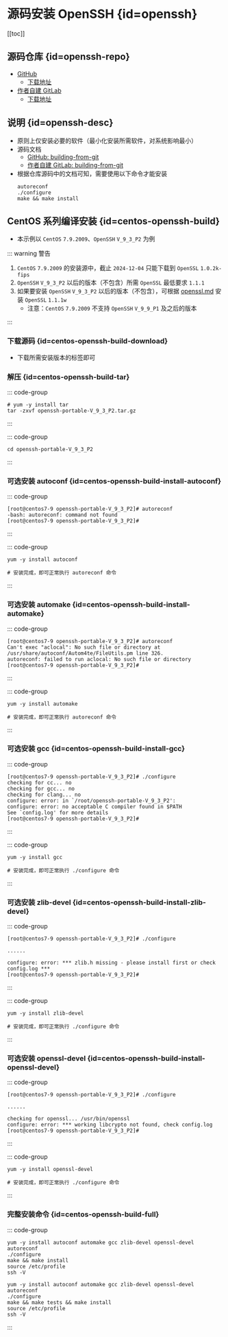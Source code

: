 # 源码安装 OpenSSH {id=openssh}

[[toc]]

## 源码仓库 {id=openssh-repo}

- [GitHub](https://github.com/openssh/openssh-portable)
    - [下载地址](https://github.com/openssh/openssh-portable/tags)
- [作者自建 GitLab](https://gitlab.xuxiaowei.com.cn/mirrors/github.com/openssh/openssh-portable)
    - [下载地址](https://gitlab.xuxiaowei.com.cn/mirrors/github.com/openssh/openssh-portable/-/tags)

## 说明 {id=openssh-desc}

- 原则上仅安装必要的软件（最小化安装所需软件，对系统影响最小）
- 源码文档
    - [GitHub: building-from-git](https://github.com/openssh/openssh-portable?#building-from-git)
    - [作者自建 GitLab: building-from-git](https://gitlab.xuxiaowei.com.cn/mirrors/github.com/openssh/openssh-portable#building-from-git)
- 根据仓库源码中的文档可知，需要使用以下命令才能安装
    ```shell
    autoreconf
    ./configure
    make && make install
    ```

## CentOS 系列编译安装 {id=centos-openssh-build}

- 本示例以 `CentOS` `7.9.2009`、`OpenSSH` `V_9_3_P2` 为例

::: warning 警告

1. `CentOS` `7.9.2009` 的安装源中，截止 `2024-12-04` 只能下载到 `OpenSSL` `1.0.2k-fips`
2. `OpenSSH` `V_9_3_P2` 以后的版本（不包含）所需 `OpenSSL` 最低要求 `1.1.1`
3. 如果要安装 `OpenSSH` `V_9_3_P2` 以后的版本（不包含），可根据 [openssl.md](openssl.md) 安装 `OpenSSL` `1.1.1w`
    - 注意：`CentOS` `7.9.2009` 不支持 `OpenSSH` `V_9_9_P1` 及之后的版本

:::

### 下载源码 {id=centos-openssh-build-download}

- 下载所需安装版本的标签即可

### 解压 {id=centos-openssh-build-tar}

::: code-group

```shell [解压]
# yum -y install tar
tar -zxvf openssh-portable-V_9_3_P2.tar.gz
```

:::

::: code-group

```shell [进入解压后的目录]
cd openssh-portable-V_9_3_P2
```

:::

### 可选安装 autoconf {id=centos-openssh-build-install-autoconf}

::: code-group

```shell [执行 autoreconf 时报错]
[root@centos7-9 openssh-portable-V_9_3_P2]# autoreconf
-bash: autoreconf: command not found
[root@centos7-9 openssh-portable-V_9_3_P2]# 
```

:::

::: code-group

```shell [安装 autoreconf 命令所需依赖]
yum -y install autoconf

# 安装完成，即可正常执行 autoreconf 命令
```

:::

### 可选安装 automake {id=centos-openssh-build-install-automake}

::: code-group

```shell [执行 autoreconf 时报错]
[root@centos7-9 openssh-portable-V_9_3_P2]# autoreconf
Can't exec "aclocal": No such file or directory at /usr/share/autoconf/Autom4te/FileUtils.pm line 326.
autoreconf: failed to run aclocal: No such file or directory
[root@centos7-9 openssh-portable-V_9_3_P2]# 
```

:::

::: code-group

```shell [安装 autoreconf 命令所需依赖]
yum -y install automake

# 安装完成，即可正常执行 autoreconf 命令
```

:::

### 可选安装 gcc {id=centos-openssh-build-install-gcc}

::: code-group

```shell [执行 ./configure 时报错] 
[root@centos7-9 openssh-portable-V_9_3_P2]# ./configure 
checking for cc... no
checking for gcc... no
checking for clang... no
configure: error: in `/root/openssh-portable-V_9_3_P2':
configure: error: no acceptable C compiler found in $PATH
See `config.log' for more details
[root@centos7-9 openssh-portable-V_9_3_P2]# 
```

:::

::: code-group

```shell [安装 ./configure 命令所需依赖]
yum -y install gcc

# 安装完成，即可正常执行 ./configure 命令
```

:::

### 可选安装 zlib-devel {id=centos-openssh-build-install-zlib-devel}

::: code-group

```shell [执行 ./configure 时报错] 
[root@centos7-9 openssh-portable-V_9_3_P2]# ./configure 

......

configure: error: *** zlib.h missing - please install first or check config.log ***
[root@centos7-9 openssh-portable-V_9_3_P2]# 
```

:::

::: code-group

```shell [安装 ./configure 命令所需依赖]
yum -y install zlib-devel

# 安装完成，即可正常执行 ./configure 命令
```

:::

### 可选安装 openssl-devel {id=centos-openssh-build-install-openssl-devel}

::: code-group

```shell [执行 ./configure 时报错] 
[root@centos7-9 openssh-portable-V_9_3_P2]# ./configure 

......

checking for openssl... /usr/bin/openssl
configure: error: *** working libcrypto not found, check config.log
[root@centos7-9 openssh-portable-V_9_3_P2]# 
```

:::

::: code-group

```shell [安装 ./configure 命令所需依赖]
yum -y install openssl-devel

# 安装完成，即可正常执行 ./configure 命令
```

:::

### 完整安装命令 {id=centos-openssh-build-full}

::: code-group

```shell [不包含测试：耗时短]
yum -y install autoconf automake gcc zlib-devel openssl-devel
autoreconf
./configure
make && make install
source /etc/profile
ssh -V
```

```shell [包含测试：耗时长]
yum -y install autoconf automake gcc zlib-devel openssl-devel
autoreconf
./configure
make && make tests && make install
source /etc/profile
ssh -V
```

:::
